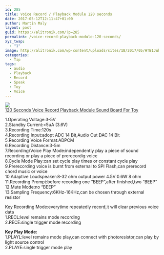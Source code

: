 ```yaml
---
id: 285
title: Voice Record / Playback Module 120 seconds
date: 2017-05-12T12:11:47+01:00
author: Martin Maly
layout: post
guid: https://alitronik.com/?p=285
permalink: /voice-record-playback-module-120-seconds/
xyz_twap:
  - "1"
image: http://alitronik.com/wp-content/uploads/sites/18/2017/05/HTB1JuhnNpXXXXbmapXXq6xXFXXXz.jpg
categories:
  - Tip
tags:
  - audio
  - Playback
  - Record
  - Speak
  - Toy
  - Voice
---
```

<a href="http://s.click.aliexpress.com/e/eI6Yb6U" target="_parent"><img src="//ae01.alicdn.com/kf/HTB1w.8nNpXXXXX6apXXq6xXFXXXH/120s-font-b-120secs-b-font-font-b-Voice-b-font-font-b-Recorder-b-font.jpg_220x220.jpg" /><span style="display: block;">120 Seconds Voice Record Playback Module Sound Board For Toy</span></a>

1.Operating Voltage:3-5V  
2.Standby Current:<5uA (3.6V)  
3.Recording Time:120s  
4.Recording Input:adopt ADC 14 Bit,Audio Out DAC 14 Bit  
5.Recording Voice Format:ADPCM  
6.Recording Distance:3-5m  
7.Recording/Voice Play Mode:independently play a piece of sound recording or play a piece of prerecordig voice  
8.Cycle Mode Play:can set cycle play times or constant cycle play  
9.Prerecording voice is burnt from external to SPI Flash,can prerecord chord music or voice  
10.Adaptive Loudspeaker:8-32 ohm output power 4.5V 0.6W 8 ohm  
11.Recording Prompt:before recording one &#8220;BEEP&#8221;,after finished,two &#8220;BEEP&#8221;  
12.Mute Mode:no &#8220;BEEP&#8221;  
13.Sampling Frequency:6KHz-16KHz,can be chosen through external resistor

Key Recording Mode:everytime repeatedly record,it will clear previous voice data  
1.RECL:level remains mode recording  
2.RECE:single trigger mode recording

**Key Play Mode:**  
1.PLAYL:level remains mode play,can connect with photoresistor,can play by light source control  
2.PLAYE:single trigger mode play